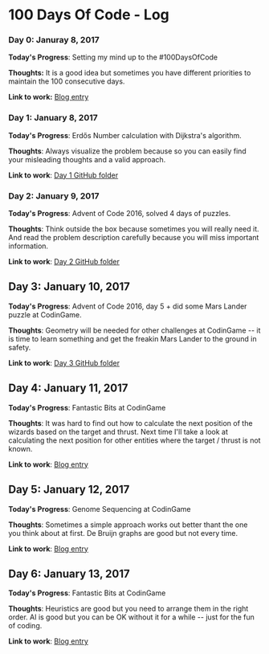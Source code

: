 # 100 Days Of Code - Log

### Day 0: Januray 8, 2017

**Today's Progress**: Setting my mind up to the #100DaysOfCode

**Thoughts:** It is a good idea but sometimes you have different priorities to maintain the 100 consecutive days.

**Link to work:** [Blog entry](https://hahamo.wordpress.com/2017/01/08/100-days-of-code-in-2017/)


### Day 1: January 8, 2017

**Today's Progress**: Erdős Number calculation with Dijkstra's algorithm.

**Thoughts**: Always visualize the problem because so you can easily find your misleading thoughts and a valid approach.

**Link to work**: [Day 1 GitHub folder](https://github.com/ghajba/100-days-of-code/blob/master/Day_1)

### Day 2: January 9, 2017

**Today's Progress**: Advent of Code 2016, solved 4 days of puzzles.

**Thoughts**: Think outside the box because sometimes you will really need it. And read the problem description carefully because you will miss important information.

**Link to work**: [Day 2 GitHub folder](https://github.com/ghajba/100-days-of-code/blob/master/Day_2)

## Day 3: January 10, 2017

**Today's Progress**: Advent of Code 2016, day 5 + did some Mars Lander puzzle at CodinGame.

**Thoughts**: Geometry will be needed for other challenges at CodinGame -- it is time to learn something and get the freakin Mars Lander to the ground in safety.

**Link to work**: [Day 3 GitHub folder](https://github.com/ghajba/100-days-of-code/blob/master/Day_3)

## Day 4: January 11, 2017

**Today's Progress**: Fantastic Bits at CodinGame

**Thoughts**: It was hard to find out how to calculate the next position of the wizards based on the target and thrust. Next time I'll take a look at calculating the next position for other entities where the target / thrust is not known.

**Link to work**: [Blog entry](https://hahamo.wordpress.com/2017/01/12/day-4-fantastic-bits/)

## Day 5: January 12, 2017

**Today's Progress**: Genome Sequencing at CodinGame

**Thoughts**: Sometimes a simple approach works out better thant the one you think about at first. De Bruijn graphs are good but not every time.

**Link to work**: [Blog entry](https://hahamo.wordpress.com/2017/01/13/day-5-genome-sequencing/)

## Day 6: January 13, 2017

**Today's Progress**: Fantastic Bits at CodinGame

**Thoughts**: Heuristics are good but you need to arrange them in the right order. AI is good but you can be OK without it for a while -- just for the fun of coding.

**Link to work**: [Blog entry](https://hahamo.wordpress.com/2017/01/14/day-6-fantastic-bits-again/)